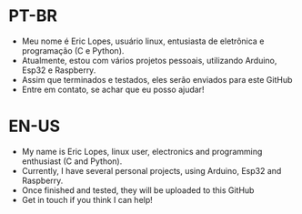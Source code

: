 # PT-BR

- Meu nome é Eric Lopes, usuário linux, entusiasta de eletrônica e programação (C e Python).
- Atualmente, estou com vários projetos pessoais, utilizando Arduino, Esp32 e Raspberry.
- Assim que terminados e testados, eles serão enviados para este GitHub
- Entre em contato, se achar que eu posso ajudar!

# EN-US

- My name is Eric Lopes, linux user, electronics and programming enthusiast (C and Python).
- Currently, I have several personal projects, using Arduino, Esp32 and Raspberry.
- Once finished and tested, they will be uploaded to this GitHub
- Get in touch if you think I can help!

<!---
eric-lopes/eric-lopes is a ✨ special ✨ repository because its `README.md` (this file) appears on your GitHub profile.
You can click the Preview link to take a look at your changes.
--->
